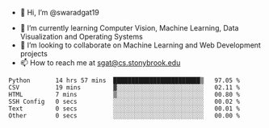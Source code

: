- 👋 Hi, I’m @swaradgat19
<!-- - 👀 I’m interested in  -->
- 🌱 I’m currently learning Computer Vision, Machine Learning, Data Visualization and Operating Systems
- 💞️ I’m looking to collaborate on Machine Learning and Web Development projects 
- 📫 How to reach me at sgat@cs.stonybrook.edu

<!--START_SECTION:waka-->

```text
Python       14 hrs 57 mins  ████████████████████████▒   97.05 %
CSV          19 mins         ▓░░░░░░░░░░░░░░░░░░░░░░░░   02.11 %
HTML         7 mins          ▒░░░░░░░░░░░░░░░░░░░░░░░░   00.80 %
SSH Config   0 secs          ░░░░░░░░░░░░░░░░░░░░░░░░░   00.02 %
Text         0 secs          ░░░░░░░░░░░░░░░░░░░░░░░░░   00.01 %
Other        0 secs          ░░░░░░░░░░░░░░░░░░░░░░░░░   00.00 %
```

<!--END_SECTION:waka-->

<!---
swaradgat19/swaradgat19 is a ✨ special ✨ repository because its `README.md` (this file) appears on your GitHub profile.
You can click the Preview link to take a look at your changes.
--->

